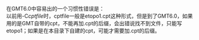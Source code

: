 在GMT6.0中容易出的一个习惯性错误是：  
以前用-C*cptfile*时，cptfile一般是etopo1.cpt这种形式，但是到了GMT6.0，如果用的是GMT自带的cpt，不能再加.cpt的后缀，会出错说找不到文件，只能写etopo1；如果是在本目录下自建的cpt，可能才需要加.cpt的后缀。
